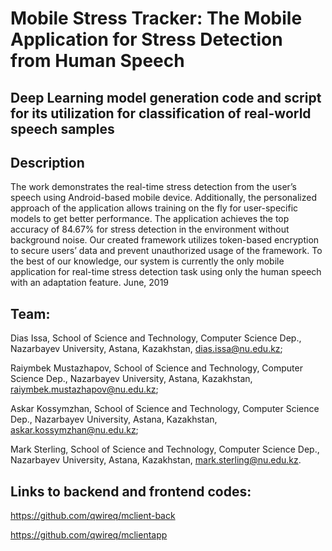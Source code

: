 # Mobile Stress Tracker: The Mobile Application for Stress Detection from Human Speech

## Deep Learning model generation code and script for its utilization for classification of real-world speech samples

## Description
The work demonstrates the real-time stress detection from the
user’s speech using Android-based mobile device. Additionally,
the personalized approach of the application allows training
on the fly for user-specific models to get better performance.
The application achieves the top accuracy of 84.67% for stress
detection in the environment without background noise. Our
created framework utilizes token-based encryption to secure
users’ data and prevent unauthorized usage of the framework.
To the best of our knowledge, our system is currently the only
mobile application for real-time stress detection task using only
the human speech with an adaptation feature. June, 2019

## Team:
  Dias Issa,
  School of Science and Technology, Computer Science Dep.,
  Nazarbayev University,
  Astana, Kazakhstan,
  dias.issa@nu.edu.kz;

  Raiymbek Mustazhapov,
  School of Science and Technology, Computer Science Dep.,
  Nazarbayev University,
  Astana, Kazakhstan,
  raiymbek.mustazhapov@nu.edu.kz;
  
  Askar Kossymzhan,
  School of Science and Technology, Computer Science Dep.,
  Nazarbayev University,
  Astana, Kazakhstan,
  askar.kossymzhan@nu.edu.kz;
  
  Mark Sterling,
  School of Science and Technology, Computer Science Dep.,
  Nazarbayev University,
  Astana, Kazakhstan,
  mark.sterling@nu.edu.kz.
  

## Links to backend and frontend codes:

https://github.com/qwireq/mclient-back

https://github.com/qwireq/mclientapp
